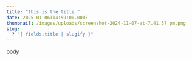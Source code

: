 ```yaml
---
title: "this is the title "
date: 2025-01-06T14:59:00.000Z
thumbnail: /images/uploads/screenshot-2024-11-07-at-7.41.37 pm.png
slug:
  ? "{ fields.title | slugify }"
---
```

body
